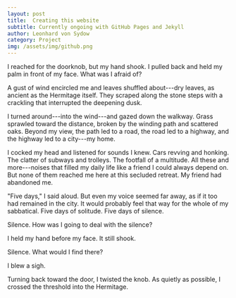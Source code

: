 ```yaml
---
layout: post
title:  Creating this website
subtitle: Currently ongoing with GitHub Pages and Jekyll
author: Leonhard von Sydow
category: Project
img: /assets/img/github.png
---
```


I reached for the doorknob, but my hand shook. I pulled back and held my palm in front of my face.
What was I afraid of?

A gust of wind encircled me and leaves shuffled about---dry leaves, as ancient as the Hermitage itself. They scraped along the stone steps with a crackling that interrupted the deepening dusk.

I turned around---into the wind---and gazed down the walkway. Grass sprawled toward the distance, broken by the winding path and scattered oaks. Beyond my view, the path led to a road, the road led to a highway, and the highway led to a city---my home.

I cocked my head and listened for sounds I knew. Cars revving and honking. The clatter of subways and trolleys. The footfall of a multitude. All these and more---noises that filled my daily life like a friend I could always depend on. But none of them reached me here at this secluded retreat. My friend had abandoned me.

"Five days," I said aloud. But even my voice seemed far away, as if it too had remained in the city. It would probably feel that way for the whole of my sabbatical. Five days of solitude. Five days of silence.

Silence. How was I going to deal with the silence?

I held my hand before my face. It still shook.

Silence. What would I find there?

I blew a sigh.

Turning back toward the door, I twisted the knob. As quietly as possible, I crossed the threshold into the Hermitage.
